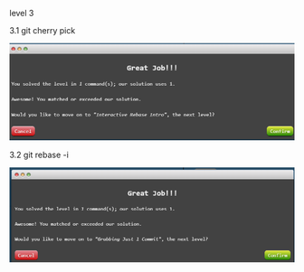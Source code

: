 level 3 

3.1 git cherry pick 

![alt text](image-9.png)

3.2 git rebase -i 

![alt text](image-10.png)